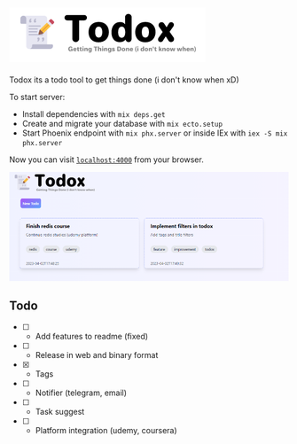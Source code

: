 ![banner](repo_assets/banner.png)
---

Todox its a todo tool to get things done (i don't know when xD)

To start server:

  * Install dependencies with `mix deps.get`
  * Create and migrate your database with `mix ecto.setup`
  * Start Phoenix endpoint with `mix phx.server` or inside IEx with `iex -S mix phx.server`

Now you can visit [`localhost:4000`](http://localhost:4000) from your browser.

![screen](repo_assets/todox-screen.png)

## Todo
- [ ] - Add features to readme (fixed)
- [ ] - Release in web and binary format
- [X] - Tags
- [ ] - Notifier (telegram, email)
- [ ] - Task suggest
- [ ] - Platform integration (udemy, coursera)
